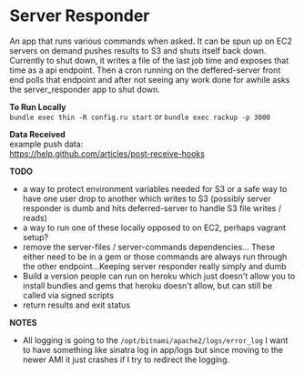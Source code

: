 Server Responder
===

An app that runs various commands when asked. It can be spun up on EC2 servers on demand pushes results to S3 and shuts itself back down. Currently to shut down, it writes a file of the last job time and exposes that time as a api endpoint. Then a cron running on the deffered-server front end polls that endpoint and after not seeing any work done for awhile asks the server_responder app to shut down.

__To Run Locally__  
`bundle exec thin -R config.ru start` or `bundle exec rackup -p 3000`

__Data Received__  
  example push data:  
  https://help.github.com/articles/post-receive-hooks

__TODO__

  * a way to protect environment variables needed for S3 or a safe way to have one user drop to another which writes to S3 (possibly server responder is dumb and hits deferred-server to handle S3 file writes / reads)
  * a way to run one of these locally opposed to on EC2, perhaps vagrant setup?
  * remove the server-files / server-commands dependencies… These either need to be in a gem or those commands are always run through the other endpoint…Keeping server responder really simply and dumb
  * Build a version people can run on heroku which just doesn't allow you to install bundles and gems that heroku doesn't allow, but can still be called via signed scripts
  * return results and exit status
  
__NOTES__
  
  * All logging is going to the `/opt/bitnami/apache2/logs/error_log` I want to have something like sinatra log in app/logs but since moving to the newer AMI it just crashes if I try to redirect the logging.

